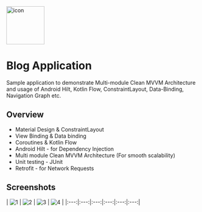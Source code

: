 <img src="app/src/main/ic_launcher-playstore.png" alt="icon" width="100"/>

# Blog Application

Sample application to demonstrate Multi-module Clean MVVM Architecture and usage of Android Hilt,
Kotlin Flow, ConstraintLayout, Data-Binding, Navigation Graph etc.

## Overview

* Material Design & ConstraintLayout
* View Binding & Data binding
* Coroutines & Kotlin Flow
* Android Hilt - for Dependency Injection
* Multi module Clean MVVM Architecture (For smooth scalability)
* Unit testing - JUnit
* Retrofit - for Network Requests

## Screenshots

| ![1](screenshots/screenshot_1.png) | ![2](screenshots/screenshot_2.png)  | ![3](screenshots/screenshot_3.png) | ![4](screenshots/screenshot_4.png) |
|:---:|:---:|:---:|:---:|:---:|:---:|



